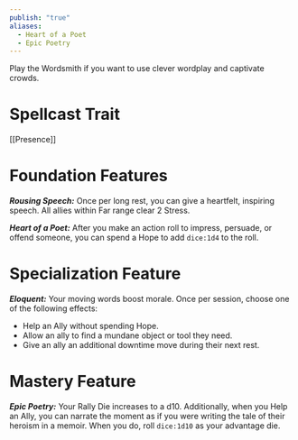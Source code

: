 ```yaml
---
publish: "true"
aliases:
  - Heart of a Poet
  - Epic Poetry
---
```

Play the Wordsmith if you want to use clever wordplay and captivate crowds.

# Spellcast Trait
[[Presence]]

# Foundation Features

***Rousing Speech:*** Once per long rest, you can give a heartfelt, inspiring speech. All allies within Far range clear 2 Stress.

***Heart of a Poet:*** After you make an action roll to impress, persuade, or offend someone, you can spend a Hope to add  `dice:1d4` to the roll.

# Specialization Feature

***Eloquent:*** Your moving words boost morale. Once per session, choose one of the following effects:

- Help an Ally without spending Hope.
- Allow an ally to find a mundane object or tool they need.
- Give an ally an additional downtime move during their next rest.

# Mastery Feature

***Epic Poetry:*** Your Rally Die increases to a d10. Additionally, when you Help an Ally, you can narrate the moment as if you were writing the tale of their heroism in a memoir. When you do, roll  `dice:1d10` as your advantage die.

